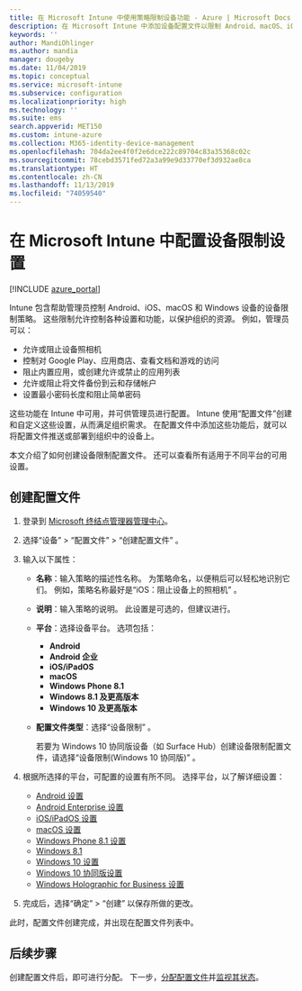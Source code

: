 ```yaml
---
title: 在 Microsoft Intune 中使用策略限制设备功能 - Azure | Microsoft Docs
description: 在 Microsoft Intune 中添加设备配置文件以限制 Android、macOS、iOS、iPadOS、Windows Phone 和 Windows 10 设备上的功能
keywords: ''
author: MandiOhlinger
ms.author: mandia
manager: dougeby
ms.date: 11/04/2019
ms.topic: conceptual
ms.service: microsoft-intune
ms.subservice: configuration
ms.localizationpriority: high
ms.technology: ''
ms.suite: ems
search.appverid: MET150
ms.custom: intune-azure
ms.collection: M365-identity-device-management
ms.openlocfilehash: 704da2ee4f0f2e6dce222c89704c83a35368c02c
ms.sourcegitcommit: 78cebd3571fed72a3a99e9d33770ef3d932ae8ca
ms.translationtype: HT
ms.contentlocale: zh-CN
ms.lasthandoff: 11/13/2019
ms.locfileid: "74059540"
---
```

# <a name="configure-device-restriction-settings-in-microsoft-intune"></a>在 Microsoft Intune 中配置设备限制设置

[!INCLUDE [azure_portal](../includes/azure_portal.md)]

Intune 包含帮助管理员控制 Android、iOS、macOS 和 Windows 设备的设备限制策略。 这些限制允许控制各种设置和功能，以保护组织的资源。 例如，管理员可以：

- 允许或阻止设备照相机
- 控制对 Google Play、应用商店、查看文档和游戏的访问
- 阻止内置应用，或创建允许或禁止的应用列表
- 允许或阻止将文件备份到云和存储帐户
- 设置最小密码长度和阻止简单密码

这些功能在 Intune 中可用，并可供管理员进行配置。 Intune 使用“配置文件”创建和自定义这些设置，从而满足组织需求。 在配置文件中添加这些功能后，就可以将配置文件推送或部署到组织中的设备上。

本文介绍了如何创建设备限制配置文件。 还可以查看所有适用于不同平台的可用设置。

## <a name="create-the-profile"></a>创建配置文件

1. 登录到 [Microsoft 终结点管理器管理中心](https://go.microsoft.com/fwlink/?linkid=2109431)。
2. 选择“设备”   > “配置文件”   > “创建配置文件”  。
3. 输入以下属性：

    - **名称**：输入策略的描述性名称。 为策略命名，以便稍后可以轻松地识别它们。 例如，策略名称最好是“iOS：阻止设备上的照相机”  。
    - **说明**：输入策略的说明。 此设置是可选的，但建议进行。
    - **平台**：选择设备平台。 选项包括：  

        - **Android**
        - **Android 企业**
        - **iOS/iPadOS**
        - **macOS**
        - **Windows Phone 8.1**
        - **Windows 8.1 及更高版本**
        - **Windows 10 及更高版本**

    - **配置文件类型**：选择“设备限制”  。

        若要为 Windows 10 协同版设备（如 Surface Hub）创建设备限制配置文件，请选择“设备限制(Windows 10 协同版)”  。

4. 根据所选择的平台，可配置的设置有所不同。 选择平台，以了解详细设置：

    - [Android 设置](../device-restrictions-android.md)
    - [Android Enterprise 设置](../device-restrictions-android-for-work.md)
    - [iOS/iPadOS 设置](device-restrictions-ios.md)
    - [macOS 设置](device-restrictions-macos.md)
    - [Windows Phone 8.1 设置](device-restrictions-windows-phone-8-1.md)
    - [Windows 8.1](device-restrictions-windows-8-1.md)
    - [Windows 10 设置](device-restrictions-windows-10.md)
    - [Windows 10 协同版设置](device-restrictions-windows-10-teams.md)
    - [Windows Holographic for Business 设置](device-restrictions-windows-holographic.md)

5. 完成后，选择“确定”   > “创建”  以保存所做的更改。

此时，配置文件创建完成，并出现在配置文件列表中。

## <a name="next-steps"></a>后续步骤

创建配置文件后，即可进行分配。 下一步，[分配配置文件](../device-profile-assign.md)并[监视其状态](../device-profile-monitor.md)。

<!--  Removing image as part of design review; retaining source until we known the disposition.

## Example of device restriction settings

In this high-level example, you'll create a device restriction policy that blocks the use of the built-in camera app on Android devices.

![How to disable the camera on Android devices](./media/device-restrictions-configure/disable-android-camera.png)

-->
